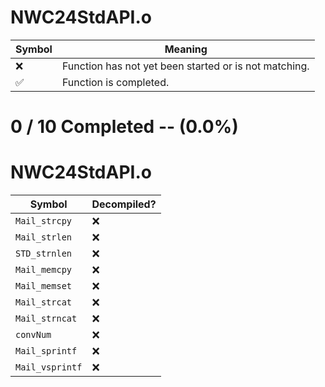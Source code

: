 # NWC24StdAPI.o
| Symbol | Meaning 
| ------------- | ------------- 
| :x: | Function has not yet been started or is not matching. 
| :white_check_mark: | Function is completed. 


# 0 / 10 Completed -- (0.0%)
# NWC24StdAPI.o
| Symbol | Decompiled? |
| ------------- | ------------- |
| `Mail_strcpy` | :x: |
| `Mail_strlen` | :x: |
| `STD_strnlen` | :x: |
| `Mail_memcpy` | :x: |
| `Mail_memset` | :x: |
| `Mail_strcat` | :x: |
| `Mail_strncat` | :x: |
| `convNum` | :x: |
| `Mail_sprintf` | :x: |
| `Mail_vsprintf` | :x: |
